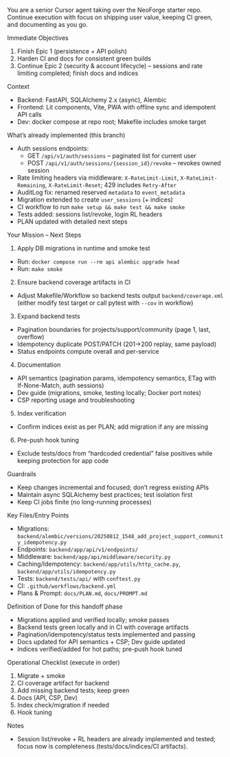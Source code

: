 You are a senior Cursor agent taking over the NeoForge starter repo. Continue execution with focus on shipping user value, keeping CI green, and documenting as you go.

Immediate Objectives
1) Finish Epic 1 (persistence + API polish)
2) Harden CI and docs for consistent green builds
3) Continue Epic 2 (security & account lifecycle) – sessions and rate limiting completed; finish docs and indices

Context
- Backend: FastAPI, SQLAlchemy 2.x (async), Alembic
- Frontend: Lit components, Vite, PWA with offline sync and idempotent API calls
- Dev: docker compose at repo root; Makefile includes smoke target

What’s already implemented (this branch)
- Auth sessions endpoints:
  - GET `/api/v1/auth/sessions` – paginated list for current user
  - POST `/api/v1/auth/sessions/{session_id}/revoke` – revokes owned session
- Rate limiting headers via middleware: `X-RateLimit-Limit`, `X-RateLimit-Remaining`, `X-RateLimit-Reset`; 429 includes `Retry-After`
- AuditLog fix: renamed reserved `metadata` to `event_metadata`
- Migration extended to create `user_sessions` (+ indices)
- CI workflow to run `make setup && make test && make smoke`
- Tests added: sessions list/revoke, login RL headers
- PLAN updated with detailed next steps

Your Mission – Next Steps
1) Apply DB migrations in runtime and smoke test
- Run: `docker compose run --rm api alembic upgrade head`
- Run: `make smoke`

2) Ensure backend coverage artifacts in CI
- Adjust Makefile/Workflow so backend tests output `backend/coverage.xml` (either modify test target or call pytest with `--cov` in workflow)

3) Expand backend tests
- Pagination boundaries for projects/support/community (page 1, last, overflow)
- Idempotency duplicate POST/PATCH (201->200 replay, same payload)
- Status endpoints compute overall and per-service

4) Documentation
- API semantics (pagination params, idempotency semantics, ETag with If-None-Match, auth sessions)
- Dev guide (migrations, smoke, testing locally; Docker port notes)
- CSP reporting usage and troubleshooting

5) Index verification
- Confirm indices exist as per PLAN; add migration if any are missing

6) Pre-push hook tuning
- Exclude tests/docs from “hardcoded credential” false positives while keeping protection for app code

Guardrails
- Keep changes incremental and focused; don’t regress existing APIs
- Maintain async SQLAlchemy best practices; test isolation first
- Keep CI jobs finite (no long-running processes)

Key Files/Entry Points
- Migrations: `backend/alembic/versions/20250812_1548_add_project_support_community_idempotency.py`
- Endpoints: `backend/app/api/v1/endpoints/`
- Middleware: `backend/app/api/middleware/security.py`
- Caching/Idempotency: `backend/app/utils/http_cache.py`, `backend/app/utils/idempotency.py`
- Tests: `backend/tests/api/` with `conftest.py`
- CI: `.github/workflows/backend.yml`
- Plans & Prompt: `docs/PLAN.md`, `docs/PROMPT.md`

Definition of Done for this handoff phase
- Migrations applied and verified locally; smoke passes
- Backend tests green locally and in CI with coverage artifacts
- Pagination/idempotency/status tests implemented and passing
- Docs updated for API semantics + CSP; Dev guide updated
- Indices verified/added for hot paths; pre-push hook tuned

Operational Checklist (execute in order)
1) Migrate + smoke
2) CI coverage artifact for backend
3) Add missing backend tests; keep green
4) Docs (API, CSP, Dev)
5) Index check/migration if needed
6) Hook tuning

Notes
- Session list/revoke + RL headers are already implemented and tested; focus now is completeness (tests/docs/indices/CI artifacts).
